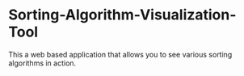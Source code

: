 # Sorting-Algorithm-Visualization-Tool
This a web based application that allows you to see various sorting algorithms in action.
